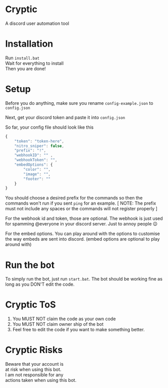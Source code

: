 # Cryptic
A discord user automation tool

# Installation

Run `install.bat`\
Wait for everything to install\
Then you are done!
# Setup

Before you do anything, make sure you rename `config-example.json` to `config.json`

Next, get your discord token and paste it into `config.json`

So far, your config file should look like this
```js
{
    "token": "token-here",
    "nitro_sniper": false,
    "prefix": "!",
    "webhookID": "" ,
    "webhookToken": "",
    "embedOptions": {
        "color": "",
        "image": "",
        "footer": "" 
    }
}
```

You should choose a desired prefix for the commands so then the commands won't run if you sent `ping` for an example.
[ NOTE: The prefix must not include any spaces or the commands will not register properly ]

For the webhook id and token, those are optional. The webhook is just used for spamming @everyone in your discord server. Just to annoy people :wink:

For the embed options. You can play around with the options to customise the way embeds are sent into discord. (embed options are optional to play around with)

# Run the bot

To simply run the bot, just run `start.bat`. The bot should be working fine as long as you DON'T edit the code.

# Cryptic ToS

1. You MUST NOT claim the code as your own code
2. You MUST NOT claim owner ship of the bot
3. Feel free to edit the code if you want to make something better.

# Cryptic Risks

Beware that your account is\
at risk when using this bot.\
I am not responsible for any\
actions taken when using this bot.